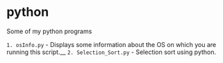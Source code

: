 # python
Some of my python programs

`1. osInfo.py` - Displays some information about the OS on which you are running this script.__
`2. Selection_Sort.py` - Selection sort using python.
